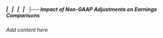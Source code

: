 ##### |   |   |   |   ├── Impact of Non-GAAP Adjustments on Earnings Comparisons

*Add content here*